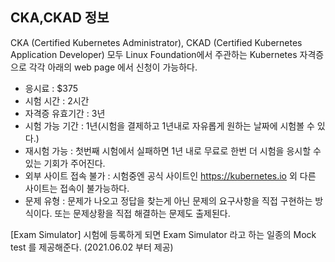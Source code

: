 ## CKA,CKAD 정보
CKA (Certified Kubernetes Administrator), CKAD (Certified Kubernetes Application Developer) 모두 Linux Foundation에서 주관하는 Kubernetes 자격증으로 각각 아래의 web page 에서 신청이 가능하다.

 - 응시료 : $375
 - 시험 시간 : 2시간
 - 자격증 유효기간 : 3년
 - 시험 가능 기간 : 1년(시험을 결제하고 1년내로 자유롭게 원하는 날짜에 시험볼 수 있다.)
 - 재시험 가능 : 첫번째 시험에서 실패하면 1년 내로 무료로 한번 더 시험을 응시할 수 있는 기회가 주어진다.
 - 외부 사이트 접속 불가 : 시험중엔 공식 사이트인 https://kubernetes.io 외 다른 사이트는 접속이 불가능하다.
 - 문제 유형 : 문제가 나오고 정답을 찾는게 아닌 문제의 요구사항을 직접 구현하는 방식이다. 또는 문제상황을 직접 해결하는 문제도 출제된다.

[Exam Simulator]
시험에 등록하게 되면 Exam Simulator 라고 하는 일종의 Mock test 를 제공해준다. (2021.06.02 부터 제공)

